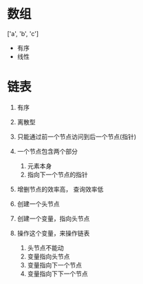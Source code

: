 # 数组
['a', 'b', 'c']
- 有序
- 线性

# 链表
1. 有序
2. 离散型
3. 只能通过前一个节点访问到后一个节点(指针)
4. 一个节点包含两个部分
    1. 元素本身
    2. 指向下一个节点的指针

5. 增删节点的效率高， 查询效率低

1. 创建一个头节点
2. 创建一个变量，指向头节点
3. 操作这个变量，来操作链表
    1. 头节点不能动
    2. 变量指向头节点
    3. 变量指向下一个节点
    4. 变量指向下下一个节点
